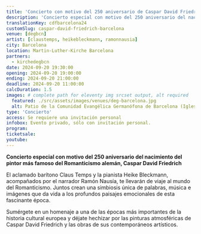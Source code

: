 ```yaml
---
title: 'Concierto con motivo del 250 aniversario de Caspar David Friedrich en Barcelona'
description: 'Concierto especial con motivo del 250 aniversario del nacimiento del pintor más famoso del Romanticismo alemán, Caspar David Friedrich'
translationKey: cdfbarcelona24
customSlug: caspar-david-friedrich-barcelona
venue: [degbcn]
artist: [claustemps, heikebleckmann, ramonnausia]
city: Barcelona
location: Martin-Luther-Kirche Barcelona
partners:
  - kirchedegbcn
date: 2024-09-20 19:30:00
opening: 2024-09-20 19:00:00
ending: 2024-09-20 21:00:00
deadline: 2024-09-20 11:00:00
calcDuration: 1.5
images: # complete path for eleventy img srcset output, alt required
  featured: ./src/assets/images/venues/deg-barcelona.jpg
  alt: Patio de la Comunidad Evangélica Germanófona de Barcelona (Iglesia Martín Lutero Barcelona)
type: 'Concierto'
access: Se requiere una invitación personal
infobox: Evento privado, sólo con invitación personal.
program:
ticketsale:
youtube:
---
```


**Concierto especial con motivo del 250 aniversario del nacimiento del pintor más famoso del Romanticismo alemán, Caspar David Friedrich**

El aclamado barítono Claus Temps y la pianista Heike Bleckmann, acompañados por el narrador Ramón Nausía, te llevarán de viaje al mundo del Romanticismo. Juntos crean una simbiosis única de palabras, música e imágenes que da vida a los profundos paisajes emocionales de esta fascinante época.

Sumérgete en un homenaje a una de las épocas más importantes de la historia cultural europea y déjate hechizar por las pinturas atmosféricas de Caspar David Friedrich y las obras de sus contemporáneos artísticos.

